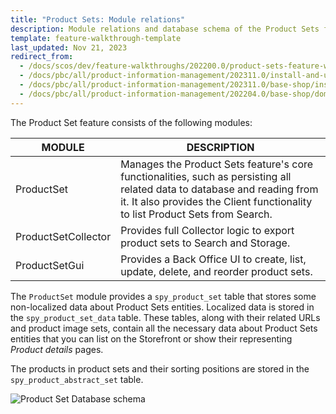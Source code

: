 ```yaml
---
title: "Product Sets: Module relations"
description: Module relations and database schema of the Product Sets feature.
template: feature-walkthrough-template
last_updated: Nov 21, 2023
redirect_from:
  - /docs/scos/dev/feature-walkthroughs/202200.0/product-sets-feature-walkthrough/product-sets-module-relations.html
  - /docs/pbc/all/product-information-management/202311.0/install-and-upgrade/upgrade-modules/product-sets-module-relations.html
  - /docs/pbc/all/product-information-management/202311.0/base-shop/install-and-upgrade/upgrade-modules/product-sets-module-relations.html
  - /docs/pbc/all/product-information-management/202204.0/base-shop/domain-model-and-relationships/product-sets-module-relations.html
---
```


The Product Set feature consists of the following modules:

| MODULE | DESCRIPTION |
| --- | --- |
| ProductSet | Manages the Product Sets feature's core functionalities, such as persisting all related data to database and reading from it. It also provides the Client functionality to list Product Sets from Search. |
| ProductSetCollector|Provides full Collector logic to export product sets to Search and Storage. |
| ProductSetGui | Provides a Back Office UI to create, list, update, delete, and reorder product sets. |

The `ProductSet` module provides a `spy_product_set` table that stores some non-localized data about Product Sets entities. Localized data is stored in the `spy_product_set_data` table. These tables, along with their related URLs and product image sets, contain all the necessary data about Product Sets entities that you can list on the Storefront or show their representing *Product details* pages.

The products in product sets and their sorting positions are stored in the `spy_product_abstract_set` table.

![Product Set Database schema](https://spryker.s3.eu-central-1.amazonaws.com/docs/Features/Product+Management/Product+Sets/product_set_db_schema.png)
